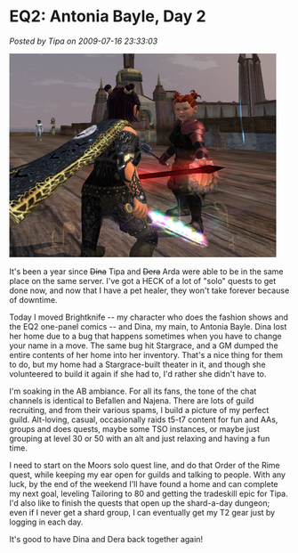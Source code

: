 # EQ2: Antonia Bayle, Day 2

*Posted by Tipa on 2009-07-16 23:33:03*

![My money's on the cleric.](../uploads/2009/07/EverQuest2-2009-07-17-00-12-16-44.jpg "My money's on the cleric.")

It's been a year since ~~Dina~~ Tipa and ~~Dera~~ Arda were able to be in the same place on the same server. I've got a HECK of a lot of "solo" quests to get done now, and now that I have a pet healer, they won't take forever because of downtime.

Today I moved Brightknife -- my character who does the fashion shows and the EQ2 one-panel comics -- and Dina, my main, to Antonia Bayle. Dina lost her home due to a bug that happens sometimes when you have to change your name in a move. The same bug hit Stargrace, and a GM dumped the entire contents of her home into her inventory. That's a nice thing for them to do, but my home had a Stargrace-built theater in it, and though she volunteered to build it again if she had to, I'd rather she didn't have to.

I'm soaking in the AB ambiance. For all its fans, the tone of the chat channels is identical to Befallen and Najena. There are lots of guild recruiting, and from their various spams, I build a picture of my perfect guild. Alt-loving, casual, occasionally raids t5-t7 content for fun and AAs, groups and does quests, maybe some TSO instances, or maybe just grouping at level 30 or 50 with an alt and just relaxing and having a fun time.

I need to start on the Moors solo quest line, and do that Order of the Rime quest, while keeping my ear open for guilds and talking to people. With any luck, by the end of the weekend I'll have found a home and can complete my next goal, leveling Tailoring to 80 and getting the tradeskill epic for Tipa. I'd also like to finish the quests that open up the shard-a-day dungeon; even if I never get a shard group, I can eventually get my T2 gear just by logging in each day.

It's good to have Dina and Dera back together again!

